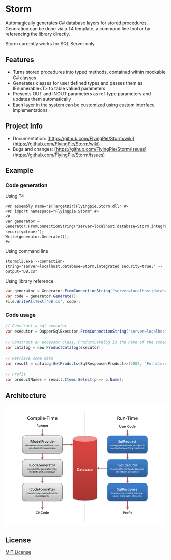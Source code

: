 # Storm

Automagically generates C# database layers for stored procedures. Generation can be done via a T4 template, a command line tool or by referencing the library directly.

Storm currently works for SQL Server only.

## Features

* Turns stored procedures into typed methods, contained within mockable C# classes
* Generates classes for user defined types and passes them as IEnumerable&lt;T&gt; to table valued parameters
* Presents OUT and INOUT parameters as ref-type parameters and updates them automatically
* Each layer in the system can be customized using custom interface implementations

## Project Info

* Documentation: [https://github.com/FlyingPie/Storm/wiki](https://github.com/FlyingPie/Storm/wiki)
* Bugs and changes: [https://github.com/FlyingPie/Storm/issues](https://github.com/FlyingPie/Storm/issues)

## Example

### Code generation

Using T4

```
<#@ assembly name="$(TargetDir)Flyingpie.Storm.dll" #>
<#@ import namespace="Flyingpie.Storm" #>
<#
var generator = Generator.FromConnectionString("server=localhost;database=Storm;integrated security=true;");
Write(generator.Generate());
#>
```

Using command line

```
stormcli.exe --connection-string="server=localhost;database=Storm;integrated security=true;" --output="DB.cs"
```

Using library reference

```csharp
var generator = Generator.FromConnectionString("server=localhost;database=Storm;integrated security=true;");
var code = generator.Generate();
File.WriteAllText("DB.cs", code);
```

### Code usage

```csharp
// Construct a sql executor
var executor = DapperSqlExecutor.FromConnectionString("server=localhost;database=Storm;integrated security=true;");

// Construct an accessor class, ProductCatalog is the name of the schema
var catalog = new ProductCatalog(executor);

// Retrieve some data
var result = catalog.GetProducts<SqlResponse<Product>>(2004, "Furniture", null);

// Profit
var productNames = result.Items.Select(p => p.Name);
```

## Architecture

![alt tag](/Docs/Storm_Architecture.png)

## License

[MIT License](https://github.com/FlyingPie/Storm/blob/master/LICENSE)